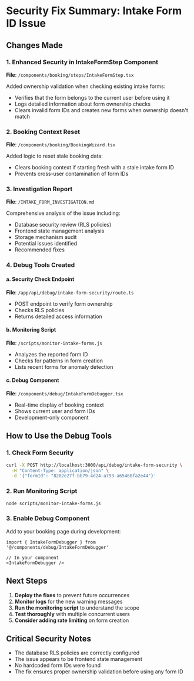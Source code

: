 # Security Fix Summary: Intake Form ID Issue

## Changes Made

### 1. Enhanced Security in IntakeFormStep Component
**File**: `/components/booking/steps/IntakeFormStep.tsx`

Added ownership validation when checking existing intake forms:
- Verifies that the form belongs to the current user before using it
- Logs detailed information about form ownership checks
- Clears invalid form IDs and creates new forms when ownership doesn't match

### 2. Booking Context Reset
**File**: `/components/booking/BookingWizard.tsx`

Added logic to reset stale booking data:
- Clears booking context if starting fresh with a stale intake form ID
- Prevents cross-user contamination of form IDs

### 3. Investigation Report
**File**: `/INTAKE_FORM_INVESTIGATION.md`

Comprehensive analysis of the issue including:
- Database security review (RLS policies)
- Frontend state management analysis
- Storage mechanism audit
- Potential issues identified
- Recommended fixes

### 4. Debug Tools Created

#### a. Security Check Endpoint
**File**: `/app/api/debug/intake-form-security/route.ts`
- POST endpoint to verify form ownership
- Checks RLS policies
- Returns detailed access information

#### b. Monitoring Script
**File**: `/scripts/monitor-intake-forms.js`
- Analyzes the reported form ID
- Checks for patterns in form creation
- Lists recent forms for anomaly detection

#### c. Debug Component
**File**: `/components/debug/IntakeFormDebugger.tsx`
- Real-time display of booking context
- Shows current user and form IDs
- Development-only component

## How to Use the Debug Tools

### 1. Check Form Security
```bash
curl -X POST http://localhost:3000/api/debug/intake-form-security \
  -H "Content-Type: application/json" \
  -d '{"formId": "8202e27f-bb79-4d24-a793-a65460fa2e44"}'
```

### 2. Run Monitoring Script
```bash
node scripts/monitor-intake-forms.js
```

### 3. Enable Debug Component
Add to your booking page during development:
```tsx
import { IntakeFormDebugger } from '@/components/debug/IntakeFormDebugger'

// In your component
<IntakeFormDebugger />
```

## Next Steps

1. **Deploy the fixes** to prevent future occurrences
2. **Monitor logs** for the new warning messages
3. **Run the monitoring script** to understand the scope
4. **Test thoroughly** with multiple concurrent users
5. **Consider adding rate limiting** on form creation

## Critical Security Notes

- The database RLS policies are correctly configured
- The issue appears to be frontend state management
- No hardcoded form IDs were found
- The fix ensures proper ownership validation before using any form ID